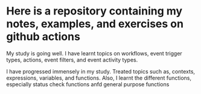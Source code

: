 # Here is a repository containing my notes, examples, and exercises on github actions

My study is going well. I have learnt topics on workflows, event trigger types, actions, event filters, and event activity types.

I have progressed immensely in my study. Treated topics such as, contexts, expressions, variables, and functions. Also, I learnt the different functions, especially status check functions anfd general purpose functions
